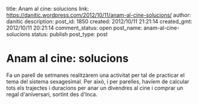 title: Anam al cine: solucions
link: https://danitic.wordpress.com/2012/10/11/anam-al-cine-solucions/
author: danitic
description: 
post_id: 1850
created: 2012/10/11 21:21:14
created_gmt: 2012/10/11 20:21:14
comment_status: open
post_name: anam-al-cine-solucions
status: publish
post_type: post

# Anam al cine: solucions

Fa un parell de setmanes realitzàrem una activitat per tal de practicar el tema del sistema sexagesimal. Per això, i per parelles, havíem de calcular tots els trajectes i duracions per anar un divendres al cine i comprar un regal d'aniversari, sortint des d'Inca.